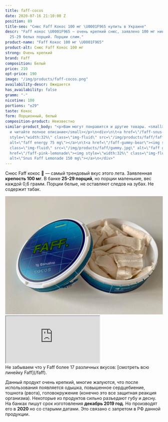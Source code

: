```yaml
---
title: faff-cocos
date: 2020-07-16 21:10:00 Z
position: 89
title-seo: "Снюс Faff Кокос 100 мг \U0001F965 купить в Украине"
descr: "Faff кокос \U0001F965 — очень крепкий снюс, заявлено 100 мг никотина. В банке
  25-29 белых порций. Порции слим."
product-name: "Faff Кокос 100 мг \U0001F965"
product-alt: Снюс Faff Кокос 100 мг
strong: Очень крепкий
brand: Faff
composition: Белый
price: 210
opt-price: 190
image: "/img/products/faff-cocos.png"
availability-descr: Ожидается
has_availability: false
gramm: "-"
nicotine: 100
portions: "±29"
taste: Кокос
form: Порционный, белый
composition-product: Неизвестно
similar-product_body: "<p>Вам могут понравится и другие товары. <small>Жмите на картинки
  и читайте полное описание</small></p>\n<div>\n\t<a href=\"/faff-snus-energy\"><img
  style=\"width:32%\" class=\"img-fluid\" src=\"/img/products/faff/faff-redbull.jpg\"
  alt=\"faff energy 75 mg\"></a>\n\t<a href=\"/faff-gummy-bear\"><img style=\"width:32%\"
  class=\"img-fluid\" src=\"/img/products/faff/gummy.jpg\" alt=\"faff gummy 150 mg\"></a>\n\t<a
  href=\"/faff-pink-lemonade\"><img style=\"width:32%\" class=\"img-fluid\" src=\"/img/products/faff/faff-lemonade.jpg\"
  alt=\"Snus Faff Lemonade 150 mg\"></a>\n</div>"
---
```


Снюс Faff кокос 🥥 — самый трендовый вкус этого лета. Заявленная **крепость 100 мг**. В банке **25-29 порций**, но порции маленькие, вес каждой 0,6 грамм. Порции белые, не оставляют следов на зубах. Не содержит табак.
<div class="mb-3">
<img class="img-fluid" src="/img/products/faff/open/cocos.jpg" alt="Снюс faff cocos 100 mg">
</div>
<div class="embed-responsive embed-responsive-16by9 mb-3">
  <iframe class="embed-responsive-item" src="https://www.youtube.com/embed/NTXkb_qVFpU" allowfullscreen></iframe>
</div>
Не забываем что у Faff более 17 различных вкусов: [смотреть всю линейку Faff](/faff).

Данный продукт очень крепкий, многие жалуются, что после использования появляется одышка, повышенное сердцебиение, тошнота (рвота), головокружение (конечно это все защитная реакция организма). Некоторые из продуктов сильно разъедают губу и десну.
На банках пишут срок изготовления **декабрь 2019 год**. Но производят его в **2020** но со старыми датами. Это связано с запретом в РФ данной продукции.